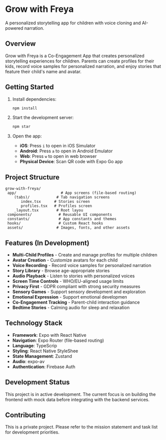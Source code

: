 # Grow with Freya

A personalized storytelling app for children with voice cloning and AI-powered narration.

## Overview

Grow with Freya is a Co-Engagement App that creates personalized storytelling experiences for children. Parents can create profiles for their kids, record voice samples for personalized narration, and enjoy stories that feature their child's name and avatar.

## Getting Started

1. Install dependencies:
   ```bash
   npm install
   ```

2. Start the development server:
   ```bash
   npm star
   ```

3. Open the app:
   - **iOS**: Press `i` to open in iOS Simulator
   - **Android**: Press `a` to open in Android Emulator
   - **Web**: Press `w` to open in web browser
   - **Physical Device**: Scan QR code with Expo Go app

## Project Structure

```
grow-with-freya/
 app/                    # App screens (file-based routing)
    (tabs)/            # Tab navigation screens
       index.tsx      # Stories screen
       profiles.tsx   # Profiles screen
    _layout.tsx        # Root layou
 components/            # Reusable UI components
 constants/             # App constants and themes
 hooks/                 # Custom React hooks
 assets/               # Images, fonts, and other assets
```

## Features (In Development)

- **Multi-Child Profiles** - Create and manage profiles for multiple children
- **Avatar Creation** - Customize avatars for each child
- **Voice Recording** - Record voice samples for personalized narration
- **Story Library** - Browse age-appropriate stories
- **Audio Playback** - Listen to stories with personalized voices
- **Screen Time Controls** - WHO/EU-aligned usage limits
- **Privacy First** - GDPR compliant with strong security measures
- **Sensory Games** - Support sensory development and exploration
- **Emotional Expression** - Support emotional developmen
- **Co-Engagement Tracking** - Parent-child interaction guidance
- **Bedtime Stories** - Calming audio for sleep and relaxation

## Technology Stack

- **Framework**: Expo with React Native
- **Navigation**: Expo Router (file-based routing)
- **Language**: TypeScrip
- **Styling**: React Native StyleShee
- **State Management**: Zustand
- **Audio**: expo-av
- **Authentication**: Firebase Auth

## Development Status

This project is in active development. The current focus is on building the frontend with mock data before integrating with the backend services.

## Contributing

This is a private project. Please refer to the mission statement and task list for development priorities.

